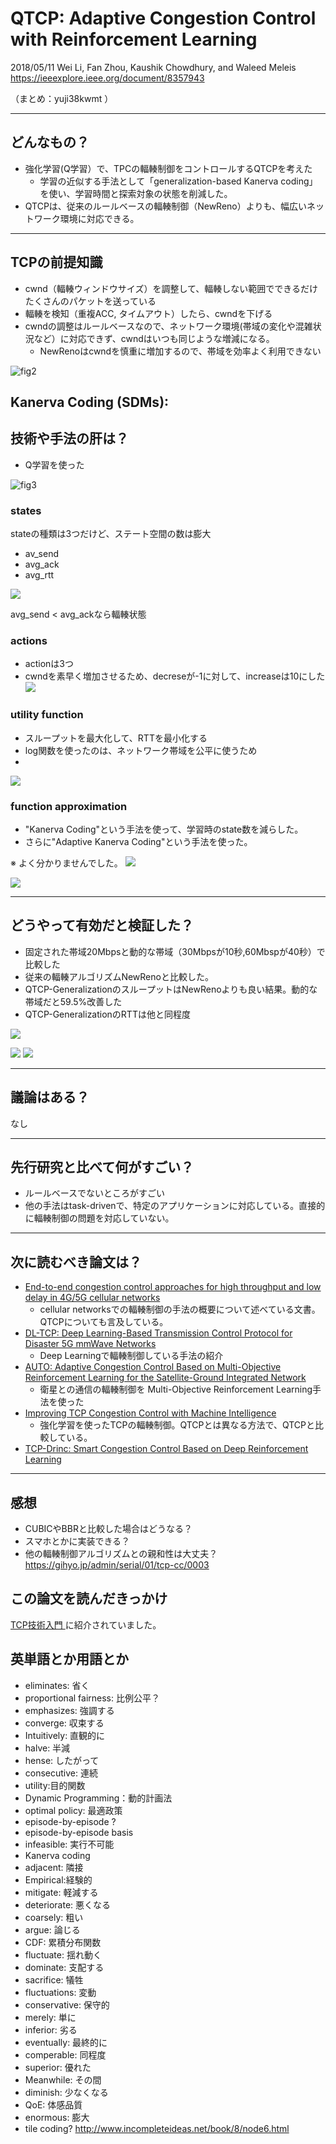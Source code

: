 QTCP: Adaptive Congestion Control with Reinforcement Learning
===

2018/05/11 Wei Li, Fan Zhou, Kaushik Chowdhury, and Waleed Meleis
https://ieeexplore.ieee.org/document/8357943


（まとめ：yuji38kwmt ）

---

## どんなもの？

* 強化学習(Q学習）で、TPCの輻輳制御をコントロールするQTCPを考えた
    * 学習の近似する手法として「generalization-based Kanerva coding」を使い、学習時間と探索対象の状態を削減した。
* QTCPは、従来のルールベースの輻輳制御（NewReno）よりも、幅広いネットワーク環境に対応できる。

---

## TCPの前提知識
* cwnd（輻輳ウィンドウサイズ）を調整して、輻輳しない範囲でできるだけたくさんのパケットを送っている
* 輻輳を検知（重複ACC, タイムアウト）したら、cwndを下げる
* cwndの調整はルールベースなので、ネットワーク環境(帯域の変化や混雑状況など）に対応できず、cwndはいつも同じような増減になる。
    * NewRenoはcwndを慎重に増加するので、帯域を効率よく利用できない

![fig2](yuji38kwmt/fig2.png)

Kanerva Coding (SDMs):
---
## 技術や手法の肝は？
* Q学習を使った

![fig3](yuji38kwmt/fig3.png)

### states
stateの種類は3つだけど、ステート空間の数は膨大
* av_send
* avg_ack
* avg_rtt

![](yuji38kwmt/state.png)

avg_send < avg_ackなら輻輳状態

### actions
* actionは3つ
* cwndを素早く増加させるため、decreseが-1に対して、increaseは10にした
![](yuji38kwmt/tab1.png)


### utility function 
* スループットを最大化して、RTTを最小化する
* log関数を使ったのは、ネットワーク帯域を公平に使うため
* 

![](yuji38kwmt/eq1.png)


### function approximation
* "Kanerva Coding"という手法を使って、学習時のstate数を減らした。
* さらに"Adaptive Kanerva Coding"という手法を使った。

※ よく分かりませんでした。
![](yuji38kwmt/fig4.png)


![](yuji38kwmt/alg1.png)



---

## どうやって有効だと検証した？
* 固定された帯域20Mbpsと動的な帯域（30Mbpsが10秒,60Mbspが40秒）で比較した
* 従来の輻輳アルゴリズムNewRenoと比較した。
* QTCP-GeneralizationのスループットはNewRenoよりも良い結果。動的な帯域だと59.5%改善した
* QTCP-GeneralizationのRTTは他と同程度

![](yuji38kwmt/fig6.png)

![](yuji38kwmt/fig9.png)
![](yuji38kwmt/fig13.png)


---

## 議論はある？
なし

---

## 先行研究と比べて何がすごい？
* ルールベースでないところがすごい
* 他の手法はtask-drivenで、特定のアプリケーションに対応している。直接的に輻輳制御の問題を対応していない。
---

## 次に読むべき論文は？
* [End-to-end congestion control approaches for high throughput and low delay in 4G/5G cellular networks](https://www.sciencedirect.com/science/article/pii/S1389128620312974)
    * cellular networksでの輻輳制御の手法の概要について述べている文書。QTCPについても言及している。
* [DL-TCP: Deep Learning-Based Transmission Control Protocol for Disaster 5G mmWave Networks](https://ieeexplore.ieee.org/abstract/document/8859212)
    * Deep Learningで輻輳制御している手法の紹介
* [AUTO: Adaptive Congestion Control Based on Multi-Objective Reinforcement Learning for the Satellite-Ground Integrated Network](https://www.usenix.org/conference/atc21/presentation/li-xu)
    * 衛星との通信の輻輳制御を Multi-Objective Reinforcement Learning手法を使った
* [Improving TCP Congestion Control with Machine Intelligence](https://dl.acm.org/doi/10.1145/3229543.3229550)    
    * 強化学習を使ったTCPの輻輳制御。QTCPとは異なる方法で、QTCPと比較している。
* [TCP-Drinc: Smart Congestion Control Based on Deep Reinforcement Learning](https://ieeexplore.ieee.org/abstract/document/8610116)




---------------------------
## 感想
* CUBICやBBRと比較した場合はどうなる？
* スマホとかに実装できる？
* 他の輻輳制御アルゴリズムとの親和性は大丈夫？  https://gihyo.jp/admin/serial/01/tcp-cc/0003

## この論文を読んだきっかけ
[TCP技術入門 ](https://gihyo.jp/book/2019/978-4-297-10623-2) に紹介されていました。


## 英単語とか用語とか

* eliminates: 省く
* proportional fairness: 比例公平？
* emphasizes: 強調する
* converge: 収束する
* Intuitively: 直観的に
* halve: 半減
* hense: したがって
* consecutive: 連続
* utility:目的関数
* Dynamic Programming：動的計画法
* optimal policy: 最適政策
* episode-by-episode ?
* episode-by-episode basis
* infeasible: 実行不可能
* Kanerva coding
* adjacent: 隣接
* Empirical:経験的
* mitigate: 軽減する
* deteriorate: 悪くなる
* coarsely: 粗い
* argue: 論じる
* CDF: 累積分布関数
* fluctuate: 揺れ動く
* dominate: 支配する
* sacrifice: 犠牲
* fluctuations: 変動
* conservative: 保守的
* merely: 単に
* inferior: 劣る
* eventually: 最終的に
* comperable: 同程度
* superior: 優れた
* Meanwhile: その間
* diminish: 少なくなる
* QoE: 体感品質
* enormous: 膨大
* tile coding? http://www.incompleteideas.net/book/8/node6.html
